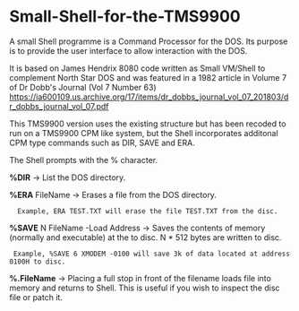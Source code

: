 # Small-Shell-for-the-TMS9900
A small Shell programme is a Command Processor for the DOS.  Its purpose is to provide the user interface to allow interaction with the DOS.

It is based on James Hendrix 8080 code written as Small VM/Shell to complement North Star DOS and was featured in a 1982 article in Volume 7 of Dr Dobb's Journal (Vol 7 Number 63) https://ia600109.us.archive.org/17/items/dr_dobbs_journal_vol_07_201803/dr_dobbs_journal_vol_07.pdf

This TMS9900 version uses the existing structure but has been recoded to run on a TMS9900 CPM like system, but 
the Shell incorporates additonal CPM type commands such as DIR, SAVE and ERA. 

The Shell prompts with the % character.

**%DIR**  -> List the DOS directory.

**%ERA** FileName -> Erases a file from the DOS directory.
  
      Example, ERA TEST.TXT will erase the file TEST.TXT from the disc.
  
**%SAVE**  N  FileName -Load Address  -> Saves the contents of memory (normally and executable) at the
  <LOAD ADDRESS> to disc.  N * 512 bytes are written to disc.
  
     Example, %SAVE 6 XMODEM -0100 will save 3k of data located at address 0100H to disc.   

**%.FileName**  -> Placing a full stop in front of the filename loads file into memory and returns to Shell.  This is useful if you wish to inspect the disc file or patch it.
